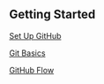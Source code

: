 ## Getting Started

[Set Up GitHub](https://help.github.com/articles/set-up-git)

[Git Basics](http://git-scm.com/book/en/Getting-Started-Git-Basics)

[GitHub Flow](https://github.com/blog/1557-github-flow-in-the-browser)
